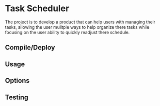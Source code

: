 # Task Scheduler
The project is to develop a product that can help users with managing their tasks, allowing the user mulitple ways to help organize there tasks while focusing on the user ability to quickly readjust there schedule.  

## Compile/Deploy

## Usage

## Options

## Testing

